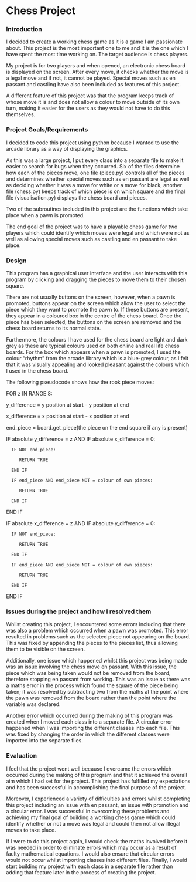 # Chess Project

### Introduction
I decided to create a working chess game as it is a game I am passionate about. This project is the most important one to me and it is the one which I have spent the most time working on. The target audience is chess players.

My project is for two players and when opened, an electronic chess board is displayed on the screen. After every move, it checks whether the move is a legal move and if not, it cannot be played. Special moves such as en passant and castling have also been included as features of this project. 

A different feature of this project was that the program keeps track of whose move it is and does not allow a colour to move outside of its own turn, making it easier for the users as they would not have to do this themselves.

### Project Goals/Requirements
I decided to code this project using python because I wanted to use the arcade library as a way of displaying the graphics. 

As this was a large project, I put every class into a separate file to make it easier to search for bugs when they occurred. Six of the files determine how each of the pieces move, one file (piece.py) controls all of the pieces and determines whether special moves such as en passant are legal as well as deciding whether it was a move for white or a move for black, another file (chess.py) keeps track of which piece is on which square and the final file (visualisation.py) displays the chess board and pieces. 

Two of the subroutines included in this project are the functions which take place when a pawn is promoted.

The end goal of the project was to have a playable chess game for two players which could identify which moves were legal and which were not as well as allowing special moves such as castling and en passant to take place.

### Design
This program has a graphical user interface and the user interacts with this program by clicking and dragging the pieces to move them to their chosen square.

There are not usually buttons on the screen, however, when a pawn is promoted, buttons appear on the screen which allow the user to select the piece which they want to promote the pawn to. If these buttons are present, they appear in a coloured box in the centre of the chess board. Once the piece has been selected, the buttons on the screen are removed and the chess board returns to its normal state.

Furthermore, the colours I have used for the chess board are light and dark grey as these are typical colours used on both online and real life chess boards. For the box which appears when a pawn is promoted, I used the colour “rhythm” from the arcade library which is a blue-grey colour, as I felt that it was visually appealing and looked pleasant against the colours which I used in the chess board.

The following pseudocode shows how the rook piece moves:

FOR z IN RANGE 8:

   y_difference = y position at start - y position at end
   
   x_difference = x position at start - x position at end
   
   end_piece = board.get_piece(the piece on the end square if any is present)

   IF absolute y_difference = z AND IF absolute x_difference = 0:
   
      IF NOT end_piece:
      
         RETURN TRUE
         
      END IF

      IF end_piece AND end_piece NOT = colour of own pieces:
      
         RETURN TRUE
         
      END IF
      
   END IF

   IF absolute x_difference = z AND IF absolute y_difference = 0:
   
      IF NOT end_piece:
      
         RETURN TRUE
         
      END IF

      IF end_piece AND end_piece NOT = colour of own pieces:
      
         RETURN TRUE
         
      END IF
      
   END IF

###  Issues during the project and how I resolved them
Whilst creating this project, I encountered some errors including that there was also a problem which occurred when a pawn was promoted. This error resulted in problems such as the selected piece not appearing on the board. This was fixed by appending the pieces to the pieces list, thus allowing them to be visible on the screen.

Additionally, one issue which happened whilst this project was being made was an issue involving the chess move en passant. With this issue, the piece which was being taken would not be removed from the board, therefore stopping en passant from working. This was an issue as there was a maths error in the process which found the square of the piece being taken; it was resolved by subtracting two from the maths at the point where the pawn was removed from the board rather than the point where the variable was declared. 

Another error which occurred during the making of this program was created when I moved each class into a separate file. A circular error happened when I was importing the different classes into each file. This was fixed by changing the order in which the different classes were imported into the separate files.  

### Evaluation
I feel that the project went well because I overcame the errors which occurred during the making of this program and that it achieved the overall aim which I had set for the project. This project has fulfilled my expectations and has been successful in accomplishing the final purpose of the project. 

Moreover, I experienced a variety of difficulties and errors whilst completing this project including an issue with en passant, an issue with promotion and a circular error. I was successful in overcoming these problems and achieving my final goal of building a working chess game which could identify whether or not a move was legal and could then not allow illegal moves to take place.

If I were to do this project again, I would check the maths involved before it was needed in order to eliminate errors which may occur as a result of faulty mathematical equations. I would also ensure that circular errors would not occur whilst importing classes into different files. Finally, I would start building my project with each class in a separate file rather than adding that feature later in the process of creating the project.

